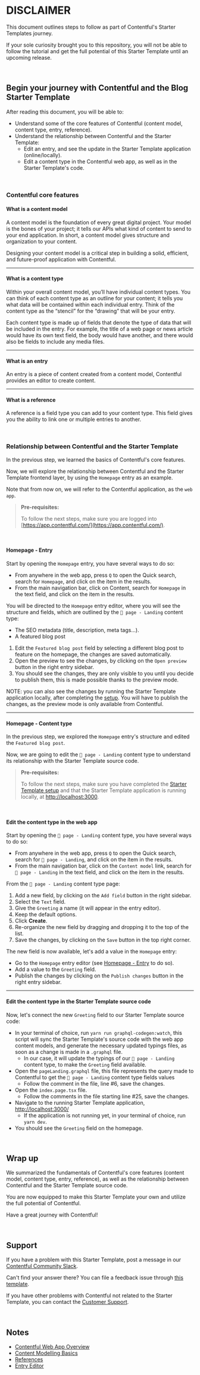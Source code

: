 # DISCLAIMER

This document outlines steps to follow as part of Contentful's Starter Templates journey.

If your sole curiosity brought you to this repository, you will not be able to follow the tutorial and get the full potential of this Starter Template until an upcoming release.

$~$

## Begin your journey with Contentful and the Blog Starter Template

After reading this document, you will be able to:

- Understand some of the core features of Contentful (content model, content type, entry, reference).
- Understand the relationship between Contentful and the Starter Template:
  - Edit an entry, and see the update in the Starter Template application (online/locally).
  - Edit a content type in the Contentful web app, as well as in the Starter Template's code.

$~$

### Contentful core features

#### What is a content model

A content model is the foundation of every great digital project. Your model is the bones of your project; it tells our APIs what kind of content to send to your end application. In short, a content model gives structure and organization to your content.

Designing your content model is a critical step in building a solid, efficient, and future-proof application with Contentful.

---

#### What is a content type

Within your overall content model, you’ll have individual content types. You can think of each content type as an outline for your content; it tells you what data will be contained within each individual entry. Think of the content type as the “stencil” for the “drawing” that will be your entry.

Each content type is made up of fields that denote the type of data that will be included in the entry. For example, the title of a web page or news article would have its own text field, the body would have another, and there would also be fields to include any media files.

---

#### What is an entry

An entry is a piece of content created from a content model, Contentful provides an editor to create content.

---

#### What is a reference

A reference is a field type you can add to your content type. This field gives you the ability to link one or multiple entries to another.

$~$

### Relationship between Contentful and the Starter Template

In the previous step, we learned the basics of Contentful's core features.

Now, we will explore the relationship between Contentful and the Starter Template frontend layer, by using the `Homepage` entry as an example.

Note that from now on, we will refer to the Contentful application, as the `web app`.

> **Pre-requisites:**
>
> To follow the next steps, make sure you are logged into [https://app.contentful.com/](https://app.contentful.com/).

$~$

#### Homepage - Entry

Start by opening the `Homepage` entry, you have several ways to do so:

- From anywhere in the web app, press `Q` to open the Quick search, search for `Homepage`, and click on the item in the results.
- From the main navigation bar, click on Content, search for `Homepage` in the text field, and click on the item in the results.

You will be directed to the `Homepage` entry editor, where you will see the structure and fields, which are outlined by the `📄 page - Landing` content type:

- The SEO metadata (title, description, meta tags...).
- A featured blog post
  

1. Edit the `Featured blog post` field by selecting a different blog post to feature on the homepage, the changes are saved automatically.
2. Open the preview to see the changes, by clicking on the `Open preview` button in the right entry sidebar.
3. You should see the changes, they are only visible to you until you decide to publish them, this is made possible thanks to the preview mode.

NOTE: you can also see the changes by running the Starter Template application locally, after completing the [setup](../../README.md/#getting-started). You will have to publish the changes, as the preview mode is only available from Contentful.

---

#### Homepage - Content type

In the previous step, we explored the `Homepage` entry's structure and edited the `Featured blog post`.

Now, we are going to edit the `📄 page - Landing` content type to understand its relationship with the Starter Template source code.

> **Pre-requisites:**
>
> To follow the next steps, make sure you have completed the [Starter Template setup](../../README.md/#getting-started) and that the Starter Template application is running locally, at [http://localhost:3000](http://localhost:3000).

$~$

#### Edit the content type in the web app

Start by opening the `📄 page - Landing` content type, you have several ways to do so:

- From anywhere in the web app, press `Q` to open the Quick search, search for `📄 page - Landing`, and click on the item in the results.
- From the main navigation bar, click on the `Content model` link, search for `📄 page - Landing` in the text field, and click on the item in the results.

From the `📄 page - Landing` content type page:

1. Add a new field, by clicking on the `Add field` button in the right sidebar.
2. Select the `Text` field.
3. Give the `Greeting` a name (it will appear in the entry editor).
4. Keep the default options.
5. Click **Create**.
6. Re-organize the new field by dragging and dropping it to the top of the list.
7. Save the changes, by clicking on the `Save` button in the top right corner.

The new field is now available, let's add a value in the `Homepage` entry:

- Go to the `Homepage` entry editor (see [Homepage - Entry](#homepage---entry) to do so).
- Add a value to the `Greeting` field.
- Publish the changes by clicking on the `Publish changes` button in the right entry sidebar.

---

#### Edit the content type in the Starter Template source code

Now, let's connect the new `Greeting` field to our Starter Template source code:

- In your terminal of choice, run `yarn run graphql-codegen:watch`, this script will sync the Starter Template's source code with the web app content models, and generate the necessary updated typings files, as soon as a change is made in a `.graphql` file.
  - In our case, it will update the typings of our `📄 page - Landing` content type, to make the `Greeting` field available.
- Open the `pageLanding.graphql` file, this file represents the query made to Contentful to get the `📄 page - Landing` content type fields values
  - Follow the comment in the file, line #6, save the changes.
- Open the `index.page.tsx` file.
  - Follow the comments in the file starting line #25, save the changes.
- Navigate to the running Starter Template application, [http://localhost:3000/](http://localhost:3000/)
  - If the application is not running yet, in your terminal of choice, run `yarn dev`.
- You should see the `Greeting` field on the homepage.

$~$

## Wrap up

We summarized the fundamentals of Contentful's core features (content model, content type, entry, reference), as well as the relationship between Contentful and the Starter Template source code.

You are now equipped to make this Starter Template your own and utilize the full potential of Contentful.

Have a great journey with Contentful!

$~$

## Support

If you have a problem with this Starter Template, post a message in our [Contentful Community Slack](https://www.contentful.com/slack/).

Can't find your answer there? You can file a feedback issue through [this template](https://github.com/contentful/template-blog-webapp-nextjs/tree/main/.github/ISSUE_TEMPLATE/feedback.md).

If you have other problems with Contentful not related to the Starter Template, you can contact the [Customer Support](https://support.contentful.com/).

$~$

## Notes

- [Contentful Web App Overview](https://www.contentful.com/help/contentful-web-app-overview/)
- [Content Modelling Basics](https://www.contentful.com/help/content-modelling-basics/)
- [References](https://www.contentful.com/help/references/)
- [Entry Editor](https://www.contentful.com/help/entry-editor/)

